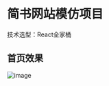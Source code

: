 # 简书网站模仿项目
技术选型：React全家桶
## 首页效果
![image](https://github.com/sakumashirayuki/jianshu-copycat/home.gif)
